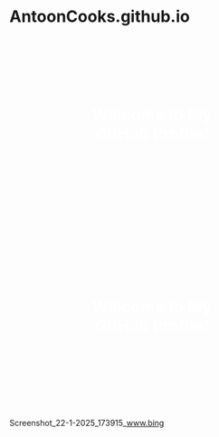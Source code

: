 # AntoonCooks.github.io
<div style="background-image: url('Screenshot_22-1-2025_143345_www bing com'); background-size: cover; height: 300px;">
  <h1 align="center" style="padding: 100px; color: white;">Welcome to My GitHub Profile!</h1>
</div>
<div style="background-image: url('Screenshot_22-1-2025_173915_www.bing'); background-size: cover; height: 300px;">
  <h1 align="center" style="padding: 100px; color: white;">Welcome to My GitHub Profile!</h1>
</div>






Screenshot_22-1-2025_173915_www.bing
